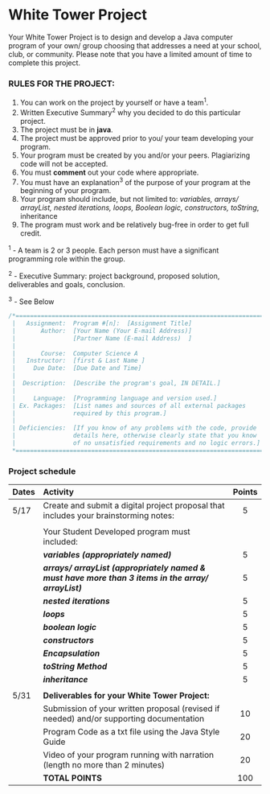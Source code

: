 # White Tower Project
  
Your White Tower Project is to design and develop a Java computer program of your own/ group choosing that addresses a need at your school, club, or community.   Please note that you have a limited amount of time to complete this project. 

### RULES FOR THE PROJECT:
1) You can work on the project by yourself or have a team<sup>1</sup>.
2) Written Executive Summary<sup>2</sup> why you decided to do this particular project.  
3) The project must be in **java**.
4) The project must be approved prior to you/ your team developing your program.
5) Your program must be created by you and/or your peers.  Plagiarizing code will not be accepted.
6) You must **comment** out your code where appropriate.
7) You must have an explanation<sup>3</sup> of the purpose of your program at the beginning of your program.
8) Your program should include, but not limited to: *variables, arrays/ arrayList, nested iterations, loops, Boolean logic, constructors, toString*, inheritance
9) The program must work and be relatively bug-free in order to get full credit.

 
<sup>1</sup> - A team is 2 or 3 people.  Each person must have a significant programming role within the group.

<sup>2</sup> - Executive Summary: project background, proposed solution, deliverables and goals, conclusion.

<sup>3</sup> - See Below 

```java
/*=============================================================================
 |   Assignment:  Program #[n]:  [Assignment Title]
 |       Author:  [Your Name (Your E-mail Address)]
 |                [Partner Name (E-mail Address)  ]
 |
 |       Course:  Computer Science A
 |   Instructor:  [first & Last Name ] 
 |     Due Date:  [Due Date and Time]
 |
 |  Description:  [Describe the program's goal, IN DETAIL.]
 |
 |     Language:  [Programming language and version used.]
 | Ex. Packages:  [List names and sources of all external packages
 |                required by this program.]
 |                
 | Deficiencies:  [If you know of any problems with the code, provide
 |                details here, otherwise clearly state that you know
 |                of no unsatisfied requirements and no logic errors.]
 *===========================================================================*/

```

### Project schedule
| Dates | Activity | Points |
| :--- | :--- | :---: |
| 5/17 | Create and submit a digital project proposal that includes your brainstorming notes: | 5 |
|    |
|  |Your Student Developed program must included: |   |
|  | ***variables (appropriately named)*** | 5 |
|  | ***arrays/ arrayList (appropriately named & must have more than 3 items in the array/ arrayList)*** | 5 |
|  | ***nested iterations*** | 5 |
|  | ***loops*** | 5 |
|  | ***boolean logic*** | 5 |
|  | ***constructors*** | 5 |
|  | ***Encapsulation*** | 5 |
|  | ***toString Method*** | 5 |
|  | ***inheritance*** | 5 |
|    |
| 5/31 | **Deliverables for your White Tower Project:** |  |
|  | Submission of your written proposal (revised if needed) and/or supporting documentation | 10 |
|  | Program Code as a txt file using the Java Style Guide  | 20 |
|  | Video of your program running with narration (length no more than 2 minutes) | 20 | 
|  | **TOTAL POINTS** | 100 |
